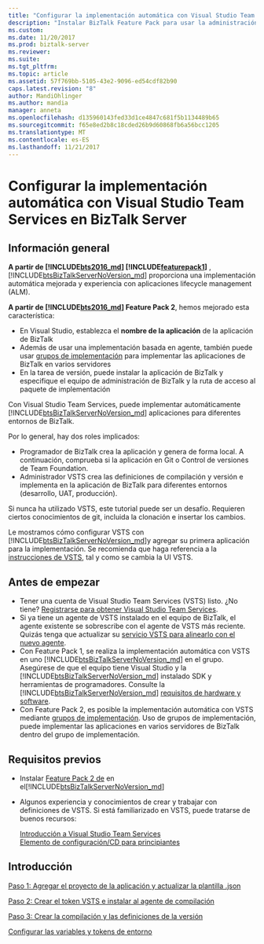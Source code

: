 ```yaml
---
title: "Configurar la implementación automática con Visual Studio Team Services | Documentos de Microsoft"
description: "Instalar BizTalk Feature Pack para usar la administración del ciclo de vida de aplicaciones con VSTS para implementar las aplicaciones en diferentes entornos de BizTalk."
ms.custom: 
ms.date: 11/20/2017
ms.prod: biztalk-server
ms.reviewer: 
ms.suite: 
ms.tgt_pltfrm: 
ms.topic: article
ms.assetid: 57f769bb-5105-43e2-9096-ed54cdf82b90
caps.latest.revision: "8"
author: MandiOhlinger
ms.author: mandia
manager: anneta
ms.openlocfilehash: d135960143fed33d1ce4847c681f5b1134489b65
ms.sourcegitcommit: f65e8ed2b8c18cded26b9d60868fb6a56bcc1205
ms.translationtype: MT
ms.contentlocale: es-ES
ms.lasthandoff: 11/21/2017
---
```

# <a name="configure-automatic-deployment-with-visual-studio-team-services-in-biztalk-server"></a>Configurar la implementación automática con Visual Studio Team Services en BizTalk Server

## <a name="overview"></a>Información general

**A partir de [!INCLUDE[bts2016_md](../includes/bts2016-md.md)] [!INCLUDE[featurepack1](../includes/featurepack1.md)]** , [!INCLUDE[btsBizTalkServerNoVersion_md](../includes/btsbiztalkservernoversion-md.md)] proporciona una implementación automática mejorada y experiencia con aplicaciones lifecycle management (ALM). 

**A partir de [!INCLUDE[bts2016_md](../includes/bts2016-md.md)] Feature Pack 2**, hemos mejorado esta característica:

* En Visual Studio, establezca el **nombre de la aplicación** de la aplicación de BizTalk
* Además de usar una implementación basada en agente, también puede usar [grupos de implementación](https://docs.microsoft.com/vsts/build-release/concepts/definitions/release/deployment-groups/index) para implementar las aplicaciones de BizTalk en varios servidores
* En la tarea de versión, puede instalar la aplicación de BizTalk y especifique el equipo de administración de BizTalk y la ruta de acceso al paquete de implementación

Con Visual Studio Team Services, puede implementar automáticamente [!INCLUDE[btsBizTalkServerNoVersion_md](../includes/btsbiztalkservernoversion-md.md)] aplicaciones para diferentes entornos de BizTalk. 

Por lo general, hay dos roles implicados:

- Programador de BizTalk crea la aplicación y genera de forma local. A continuación, comprueba si la aplicación en Git o Control de versiones de Team Foundation.
- Administrador VSTS crea las definiciones de compilación y versión e implementa en la aplicación de BizTalk para diferentes entornos (desarrollo, UAT, producción).

Si nunca ha utilizado VSTS, este tutorial puede ser un desafío. Requieren ciertos conocimientos de git, incluida la clonación e insertar los cambios. 

Le mostramos cómo configurar VSTS con [!INCLUDE[btsBizTalkServerNoVersion_md](../includes/btsbiztalkservernoversion-md.md)]y agregar su primera aplicación para la implementación. Se recomienda que haga referencia a la [instrucciones de VSTS](https://docs.microsoft.com/vsts/user-guide/), tal y como se cambia la UI VSTS. 

## <a name="before-you-begin"></a>Antes de empezar

* Tener una cuenta de Visual Studio Team Services (VSTS) listo. ¿No tiene? [Registrarse para obtener Visual Studio Team Services](https://www.visualstudio.com/docs/setup-admin/team-services/sign-up-for-visual-studio-team-services).
* Si ya tiene un agente de VSTS instalado en el equipo de BizTalk, el agente existente se sobrescribe con el agente de VSTS más reciente. Quizás tenga que actualizar su [servicio VSTS para alinearlo con el nuevo agente](https://www.visualstudio.com/docs/build/actions/agents/v2-windows#replace-an-agent).
* Con Feature Pack 1, se realiza la implementación automática con VSTS en uno [!INCLUDE[btsBizTalkServerNoVersion_md](../includes/btsbiztalkservernoversion-md.md)] en el grupo. Asegúrese de que el equipo tiene Visual Studio y la [!INCLUDE[btsBizTalkServerNoVersion_md](../includes/btsbiztalkservernoversion-md.md)] instalado SDK y herramientas de programadores. Consulte la [!INCLUDE[btsBizTalkServerNoVersion_md](../includes/btsbiztalkservernoversion-md.md)] [requisitos de hardware y software](../install-and-config-guides/hardware-and-software-requirements-for-biztalk-server-2016.md).
* Con Feature Pack 2, es posible la implementación automática con VSTS mediante [grupos de implementación](https://docs.microsoft.com/vsts/build-release/concepts/definitions/release/deployment-groups/howto-deployment-groups). Uso de grupos de implementación, puede implementar las aplicaciones en varios servidores de BizTalk dentro del grupo de implementación.

## <a name="prerequisites"></a>Requisitos previos

* Instalar [Feature Pack 2 de](https://aka.ms/bts2016fp2) en el[!INCLUDE[btsBizTalkServerNoVersion_md](../includes/btsbiztalkservernoversion-md.md)]
* Algunos experiencia y conocimientos de crear y trabajar con definiciones de VSTS. Si está familiarizado en VSTS, puede tratarse de buenos recursos: 

  [Introducción a Visual Studio Team Services](https://www.visualstudio.com/docs/overview)  
  [Elemento de configuración/CD para principiantes](https://www.visualstudio.com/docs/build/get-started/ci-cd-part-1)

## <a name="get-started"></a>Introducción
[Paso 1: Agregar el proyecto de la aplicación y actualizar la plantilla .json](feature-pack-add-application-project.md)  

[Paso 2: Crear el token VSTS e instalar al agente de compilación](feature-pack-create-vsts-token.md)

[Paso 3: Crear la compilación y las definiciones de la versión](feature-pack-add-build-release-definitions.md)

[Configurar las variables y tokens de entorno](configure-environmental-tokens-and-variables-for-automatic-deployment.md)